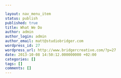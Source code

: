 ```yaml
---

layout: nav_menu_item
status: publish
published: true
title: What We Do
author: admin
author_login: admin
author_email: matt@studiobridger.com
wordpress_id: 27
wordpress_url: http://www.bridgercreative.com/?p=27
date: 2013-10-08 14:50:12.000000000 +02:00
categories: []
tags: []
comments: []
---
```

